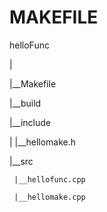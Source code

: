 # MAKEFILE
helloFunc

|

|__Makefile

|__build

|__include

|     |__hellomake.h

|__src

     |__hellofunc.cpp
 
     |__hellomake.cpp
